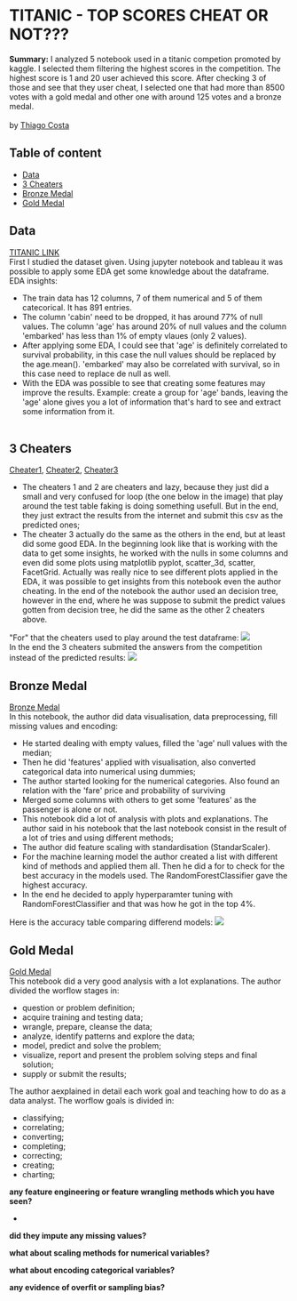 # TITANIC - TOP SCORES CHEAT OR NOT???
**Summary:**
I analyzed 5 notebook used in a titanic competion promoted by kaggle. I selected them filtering the highest scores in the competition. The highest score is 1 and 20 user achieved this score. After checking 3 of those and see that they user cheat, I selected one that had more than 8500 votes with a gold medal and other one with around 125 votes and a bronze medal.
<br/><br/>
by [Thiago Costa](https://github.com/cosfer2804/cosferlabwork)

## Table of content

- [Data](https://github.com/cosfer2804/cosferlabwork/edit/main/Jupyter/Week2/Project/readme.md#data)
- [3 Cheaters](https://github.com/cosfer2804/cosferlabwork/edit/main/Jupyter/Week2/Project/readme.md#3-cheaters)
- [Bronze Medal](https://github.com/cosfer2804/cosferlabwork/edit/main/Jupyter/Week2/Project/readme.md#bronze-medal)
- [Gold Medal ](https://github.com/cosfer2804/cosferlabwork/edit/main/Jupyter/Week2/Project/readme.md#gold-medal)


## Data
[TITANIC LINK](https://www.kaggle.com/c/titanic/overview)<br/>
First I studied the dataset given. Using jupyter notebook and tableau it was possible to apply some EDA get some knowledge about the dataframe.<br/>
EDA insights:
- The train data has 12 columns, 7 of them numerical and 5 of them catecorical. It has 891 entries.
- The column 'cabin' need to be dropped, it has around 77% of null values. The column 'age' has around 20% of null values and the column 'embarked' has less than 1% of empty vlaues (only 2 values).
- After applying some EDA, I could see that 'age' is definitely correlated to survival probability, in this case the null values should be replaced by the age.mean(). 'embarked' may also be correlated with survival, so in this case need to replace de null as well.
- With the EDA was possible to see that creating some features may improve the results. Example: create a group for 'age' bands, leaving the 'age' alone gives you a lot of information that's hard to see and extract some information from it.<br/><br/>
## 3 Cheaters
[Cheater1](https://www.kaggle.com/evgenypotapov/notebook602c8b4de2),
[Cheater2](https://www.kaggle.com/maryragozina/notebook9849f51564),
[Cheater3](https://www.kaggle.com/andrej0marinchenko/titanic-machine-learning-from-disaster/notebook)<br/>
- The cheaters 1 and 2 are cheaters and lazy, because they just did a small and very confused for loop (the one below in the image) that play around the test table faking is doing something usefull. But in the end, they just extract the results from the internet and submit this csv as the predicted ones;
- The cheater 3 actually do the same as the others in the end, but at least did some good EDA. In the beginning look like that is working with the data to get some insights, he worked with the nulls in some columns and even did some plots using matplotlib pyplot, scatter_3d, scatter, FacetGrid. Actually was really nice to see different plots applied in the EDA, it was possible to get insights from this notebook even the author cheating. In the end of the notebook the author used an decision tree, however in the end, where he was suppose to submit the predict values gotten from decision tree, he did the same as the other 2 cheaters above.<br/>

"For" that the cheaters used to play around the test dataframe:
<img src="https://github.com/cosfer2804/cosferlabwork/blob/main/Week4/python/day4%20labs/titanic/for.png">
<br/>
In the end the 3 cheaters submited the answers from the competition instead of the predicted results:
<img src="https://github.com/cosfer2804/cosferlabwork/blob/main/Week4/python/day4%20labs/titanic/submit.png">

## Bronze Medal
[Bronze Medal](https://www.kaggle.com/tanmayunhale/titanic-top-4-hyperparameter-tuning/notebook)<br/>
In this notebook, the author did data visualisation, data preprocessing, fill missing values and encoding:
- He started dealing with empty values, filled the 'age' null values with the median;
- Then he did 'features' applied with visualisation, also converted categorical data into numerical using dummies;
- The author started looking for the numerical categories. Also found an relation with the 'fare' price and probability of surviving
- Merged some columns with others to get some 'features' as the passenger is alone or not.
- This notebook did a lot of analysis with plots and explanations. The author said in his notebook that the last notebook consist in the result of a lot of tries and using different methods;
- The author did feature scaling with standardisation (StandarScaler).
- For the machine learning model the author created a list with different kind of methods and applied them all. Then he did a for to check for the best accuracy in the models used. The RandomForestClassifier gave the highest accuracy.
- In the end he decided to apply hyperparamter tuning with RandomForestClassifier and that was how he got in the top 4%.

Here is the accuracy table comparing differend models:
<img src="https://github.com/cosfer2804/cosferlabwork/blob/main/Week4/python/day4%20labs/titanic/models%20table.png">

## Gold Medal
[Gold Medal](https://www.kaggle.com/tanmayunhale/titanic-top-4-hyperparameter-tuning/notebook)<br/>
This notebook did a very good analysis with a lot explanations. The author divided the worflow stages in:
- question or problem definition;
- acquire training and testing data;
- wrangle, prepare, cleanse the data;
- analyze, identify patterns and explore the data;
- model, predict and solve the problem;
- visualize, report and present the problem solving steps and final solution;
- supply or submit the results; <br/>

The author aexplained in detail each work goal and teaching how to do as a data analyst. The worflow goals is divided in:
- classifying;
- correlating;
- converting;
- completing;
- correcting;
- creating;
- charting;<br/>

**any feature engineering or feature wrangling methods which you have seen?**

- 
**did they impute any missing values?**

**what about scaling methods for numerical variables?**

**what about encoding categorical variables?**

**any evidence of overfit or sampling bias?**

